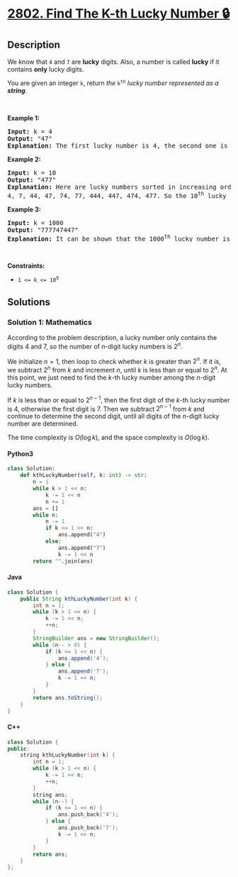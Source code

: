 # [2802. Find The K-th Lucky Number 🔒](https://leetcode.com/problems/find-the-k-th-lucky-number)

## Description

<!-- description:start -->

<p>We know that <code>4</code> and <code>7</code> are <strong>lucky</strong> digits. Also, a number is called <strong>lucky</strong>&nbsp;if it contains <strong>only</strong> lucky digits.</p>

<p>You are given an integer <code>k</code>, return<em> the </em><code>k<sup>th</sup></code><em>&nbsp;lucky number represented as a <strong>string</strong>.</em></p>

<p>&nbsp;</p>
<p><strong class="example">Example 1:</strong></p>

<pre>
<strong>Input:</strong> k = 4
<strong>Output:</strong> &quot;47&quot;
<strong>Explanation:</strong> The first lucky number is 4, the second one is 7, the third one is 44 and the fourth one is 47.
</pre>

<p><strong class="example">Example 2:</strong></p>

<pre>
<strong>Input:</strong> k = 10
<strong>Output:</strong> &quot;477&quot;
<strong>Explanation:</strong> Here are lucky numbers sorted in increasing order:
4, 7, 44, 47, 74, 77, 444, 447, 474, 477. So the 10<sup>th</sup> lucky number is 477.</pre>

<p><strong class="example">Example 3:</strong></p>

<pre>
<strong>Input:</strong> k = 1000
<strong>Output:</strong> &quot;777747447&quot;
<strong>Explanation:</strong> It can be shown that the 1000<sup>th</sup> lucky number is 777747447.
</pre>

<p>&nbsp;</p>
<p><strong>Constraints:</strong></p>

<ul>
	<li><code>1 &lt;= k &lt;= 10<sup>9</sup></code></li>
</ul>

<!-- description:end -->

## Solutions

<!-- solution:start -->

### Solution 1: Mathematics

According to the problem description, a lucky number only contains the digits $4$ and $7$, so the number of $n$-digit lucky numbers is $2^n$.

We initialize $n=1$, then loop to check whether $k$ is greater than $2^n$. If it is, we subtract $2^n$ from $k$ and increment $n$, until $k$ is less than or equal to $2^n$. At this point, we just need to find the $k$-th lucky number among the $n$-digit lucky numbers.

If $k$ is less than or equal to $2^{n-1}$, then the first digit of the $k$-th lucky number is $4$, otherwise the first digit is $7$. Then we subtract $2^{n-1}$ from $k$ and continue to determine the second digit, until all digits of the $n$-digit lucky number are determined.

The time complexity is $O(\log k)$, and the space complexity is $O(\log k)$.

<!-- tabs:start -->

#### Python3

```python
class Solution:
    def kthLuckyNumber(self, k: int) -> str:
        n = 1
        while k > 1 << n:
            k -= 1 << n
            n += 1
        ans = []
        while n:
            n -= 1
            if k <= 1 << n:
                ans.append("4")
            else:
                ans.append("7")
                k -= 1 << n
        return "".join(ans)
```

#### Java

```java
class Solution {
    public String kthLuckyNumber(int k) {
        int n = 1;
        while (k > 1 << n) {
            k -= 1 << n;
            ++n;
        }
        StringBuilder ans = new StringBuilder();
        while (n-- > 0) {
            if (k <= 1 << n) {
                ans.append('4');
            } else {
                ans.append('7');
                k -= 1 << n;
            }
        }
        return ans.toString();
    }
}
```

#### C++

```cpp
class Solution {
public:
    string kthLuckyNumber(int k) {
        int n = 1;
        while (k > 1 << n) {
            k -= 1 << n;
            ++n;
        }
        string ans;
        while (n--) {
            if (k <= 1 << n) {
                ans.push_back('4');
            } else {
                ans.push_back('7');
                k -= 1 << n;
            }
        }
        return ans;
    }
};
```

<!-- solution:end -->

<!-- problem:end -->